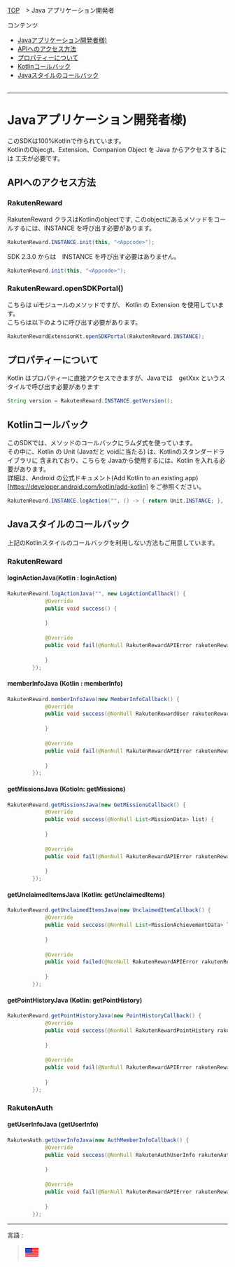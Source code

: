 [TOP](../README.md#top)　> Java アプリケーション開発者

コンテンツ
* [Javaアプリケーション開発者様)](#Javaアプリケーション開発者様)<br>
* [APIへのアクセス方法](#APIへのアクセス方法)<br>
* [プロパティーについて](#プロパティーについて)<br/>
* [Kotlinコールバック](#Kotlinコールバック)<br/>
* [Javaスタイルのコールバック](#Javaスタイルのコールバック)<br><br>

---
# Javaアプリケーション開発者様)
このSDKは100%Kotlinで作られています。<br/>
KotlinのObjecgt、Extension、Companion Object を Java からアクセスするには
工夫が必要です。<br/>

## APIへのアクセス方法
### RakutenReward
RakutenReward クラスはKotlinのobjectです, このobjectにあるメソッドをコールするには、INSTANCE を呼び出す必要があります。
```java
RakutenReward.INSTANCE.init(this, "<Appcode>");
```
SDK 2.3.0 からは　INSTANCE を呼び出す必要はありません。
```java
RakutenReward.init(this, "<Appcode>");
```

### RakutenReward.openSDKPortal()
こちらは uiモジュールのメソッドですが、 Kotlin の Extension を使用しています。<br/>
こちらは以下のように呼び出す必要があります。<br/>

```java
RakutenRewardExtensionKt.openSDKPortal(RakutenReward.INSTANCE);
```

## プロパティーについて

Kotlin はプロパティーに直接アクセスできますが、Javaでは　getXxx というスタイルで呼び出す必要があります<br/>

```java
String version = RakutenReward.INSTANCE.getVersion();
```

## Kotlinコールバック
このSDKでは、メソッドのコールバックにラムダ式を使っています。</br>
その中に、Kotlin の Unit (Javaだと voidに当たる) は、Kotlinのスタンダードライブラリに
含まれており、こちらを Javaから使用するには、Kotlin を入れる必要があります。<br/>
詳細は、Android の公式ドキュメント(Add Kotlin to an existing app)[https://developer.android.com/kotlin/add-kotlin] をご参照ください。<br/>

```java
RakutenReward.INSTANCE.logAction("", () -> { return Unit.INSTANCE; }, (RakutenRewardAPIError e) -> { return Unit.INSTANCE; });
```

## Javaスタイルのコールバック
上記のKotlinスタイルのコールバックを利用しない方法もご用意しています。<br/>

### RakutenReward
#### loginActionJava(Kotlin : loginAction)
```java
RakutenReward.logActionJava("", new LogActionCallback() {
            @Override
            public void success() {
                
            }

            @Override
            public void fail(@NonNull RakutenRewardAPIError rakutenRewardAPIError) {

            }
        });
```

#### memberInfoJava (Kotlin : memberInfo)
```java
RakutenReward.memberInfoJava(new MemberInfoCallback() {
            @Override
            public void success(@NonNull RakutenRewardUser rakutenRewardUser) {
                
            }

            @Override
            public void fail(@NonNull RakutenRewardAPIError rakutenRewardAPIError) {

            }
        });
```


#### getMissionsJava (Kotioln: getMissions)
```java
RakutenReward.getMissionsJava(new GetMissionsCallback() {
            @Override
            public void success(@NonNull List<MissionData> list) {
                
            }

            @Override
            public void fail(@NonNull RakutenRewardAPIError rakutenRewardAPIError) {

            }
        });
```

#### getUnclaimedItemsJava (Kotlin: getUnclaimedItems)
```java
RakutenReward.getUnclaimedItemsJava(new UnclaimedItemCallback() {
            @Override
            public void success(@NonNull List<MissionAchievementData> list) {
                
            }

            @Override
            public void failed(@NonNull RakutenRewardAPIError rakutenRewardAPIError) {

            }
        });
```

#### getPointHistoryJava (Kotlin: getPointHistory)
```java
RakutenReward.getPointHistoryJava(new PointHistoryCallback() {
            @Override
            public void success(@NonNull RakutenRewardPointHistory rakutenRewardPointHistory) {

            }

            @Override
            public void fail(@NonNull RakutenRewardAPIError rakutenRewardAPIError) {

            }
        });
```

### RakutenAuth
#### getUserInfoJava (getUserInfo)
```java
RakutenAuth.getUserInfoJava(new AuthMemberInfoCallback() {
            @Override
            public void success(@NonNull RakutenAuthUserInfo rakutenAuthUserInfo) {
                
            }

            @Override
            public void fail(@NonNull RakutenRewardAPIError rakutenRewardAPIError) {

            }
        });
```

---
言語 :
> [![en](../../lang/en.png)](../../java/README.md)